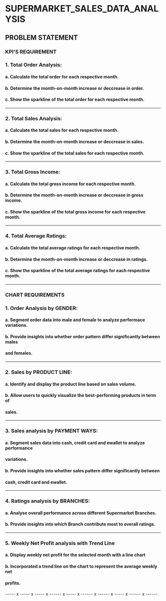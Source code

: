 # SUPERMARKET_SALES_DATA_ANALYSIS
## PROBLEM STATEMENT 
### KPI'S REQUIREMENT 

### 1. Total Order Analysis:
####  a. Calculate the total order for each respective month.
####  b. Determine the month-on-month increase or deccrease in order.
####  c. Show the sparkline of the total order for each respective month.
-----------------------------------------------------------------------------------
### 2. Total Sales Analysis:
####  a. Calculate the total sales for each respective month.
####  b. Determine the month-on-month increase or deccrease in sales.
####  c. Show the sparkline of the total sales for each respective month.
-----------------------------------------------------------------------------------
 ### 3. Total Gross Income:
####  a. Calculate the total gross income for each respective month.
####  b. Determine the month-on-month increase or deccrease in gross income.
####  c. Show the sparkline of the total gross income for each respective month.
-----------------------------------------------------------------------------------
### 4. Total Average Ratings:
####  a. Calculate the total  average ratings for each respective month.
####  b. Determine the month-on-month increase or deccrease in ratings.
####  c. Show the sparkline of the total average ratings for each respective month.
-----------------------------------------------------------------------------------

### CHART REQUIREMENTS

### 1. Order Analysis by GENDER:
####  a. Segment order data into male and female to analyze performace variations.
####  b. Provide insights into whether order pattern differ significantly between males
####     and females.
-----------------------------------------------------------------------------------
### 2. Sales by PRODUCT LINE:
####  a. Identify and display the product line based on sales volume.
####  b. Allow users to quickly visualize the best-performing products in term of 
####     sales.
-----------------------------------------------------------------------------------
### 3. Sales analysis by PAYMENT WAYS:
####   a. Segment sales data into cash, credit card and ewallet to analyze performance 
####      variations.
####   b. Provide insights into whether sales pattern differ significantly between 
####      cash, credit card and ewallet.
-----------------------------------------------------------------------------------
### 4. Ratings analysis by BRANCHES:
####   a. Analyse overall performance across different Supermarket Branches.
####   b. Provide insights into which Branch contribute most to overall ratings.
-----------------------------------------------------------------------------------
### 5. Weekly Net Profit analysis with Trend Line
####   a. Display weekly net profit for the selected month with a line chart 
####   b. Incorporated a trend line on the chart to represent the average weekly net 
####      profits.

----- x ----- x ----- x ------ x ----- x ------ x ------ x ----- x ------ x ------ 















